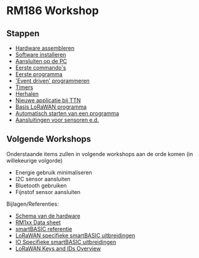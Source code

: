 # RM186 Workshop

## Stappen
- [Hardware assembleren](workshop1/hardware.md)
- [Software installeren](workshop1/software.md)
- [Aansluiten op de PC](workshop1/aansluiten.md)
- [Eerste commando's](workshop1/commandos.md)
- [Eerste programma](workshop1/programma.md)
- ['Event driven' programmeren](workshop1/eventdriven.md)
- [Timers](workshop1/timers.md)
- [Herhalen](workshop1/repeat.md)
- [Nieuwe applicatie bij TTN](workshop1/application.md)
- [Basis LoRaWAN programma](workshop1/basis.md)
- [Automatisch starten van een programma](workshop1/autostart.md)
- [Aansluitingen voor sensoren e.d.](workshop1/aansluitingen.md)

## Volgende Workshops
Onderstaande items zullen in volgende workshops aan de orde komen (in willekeurige volgorde)
- Energie gebruik minimaliseren
- I2C sensor aansluiten
- Bluetooth gebruiken
- Fijnstof sensor aansluiten

Bijlagen/Referenties:
- [Schema van de hardware](generic-node.pdf)
- [RM1xx Data sheet](https://connectivity-staging.s3.us-east-2.amazonaws.com/2019-09/CS-DS-RM1xx%20v2_0.pdf)
- [smartBASIC referentie](https://connectivity-staging.s3.us-east-2.amazonaws.com/2019-02/CS-GUIDE-smartBASIC-CoreFunctionality_v3_2.pdf)
- [LoRaWAN specifieke smartBASIC uitbreidingen](https://connectivity-staging.s3.us-east-2.amazonaws.com/s3fs-public/2018-10/RM1xx%20LoRa%20smartBASIC%20Extensions%20Guide%20v1.3.pdf)
- [IO Specifieke smartBASIC uitbreidingen](https://connectivity-staging.s3.us-east-2.amazonaws.com/s3fs-public/2018-10/RM1xx%20BLE%20Peripheral%20smartBASIC%20Extensions%20Guide%20v1.1.pdf)
- [LoRaWAN Keys and IDs Overview](https://connectivity-staging.s3.us-east-2.amazonaws.com/s3fs-public/2018-10/LoRaWAN%20Keys%20and%20IDs%20Overview.pdf)
